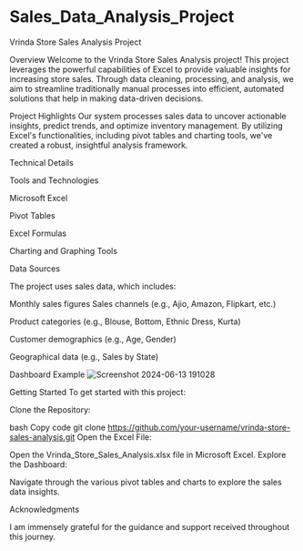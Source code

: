 # Sales_Data_Analysis_Project

Vrinda Store Sales Analysis Project

Overview
Welcome to the Vrinda Store Sales Analysis project! This project leverages the powerful capabilities of Excel to provide valuable insights for increasing store sales. Through data cleaning, processing, and analysis, we aim to streamline traditionally manual processes into efficient, automated solutions that help in making data-driven decisions.

Project Highlights
Our system processes sales data to uncover actionable insights, predict trends, and optimize inventory management. By utilizing Excel's functionalities, including pivot tables and charting tools, we've created a robust, insightful analysis framework.

Technical Details

Tools and Technologies

Microsoft Excel

Pivot Tables

Excel Formulas

Charting and Graphing Tools

Data Sources

The project uses sales data, which includes:

Monthly sales figures
Sales channels (e.g., Ajio, Amazon, Flipkart, etc.)

Product categories (e.g., Blouse, Bottom, Ethnic Dress, Kurta)

Customer demographics (e.g., Age, Gender)

Geographical data (e.g., Sales by State)


Dashboard Example
![Screenshot 2024-06-13 191028](https://github.com/DikshaArora1/Sales_Data_Analysis_Project/assets/96581544/036b2366-f6b3-4ea1-baca-00fa2c8e2f6d)

 Getting Started
To get started with this project:

Clone the Repository:

bash
Copy code
git clone https://github.com/your-username/vrinda-store-sales-analysis.git
Open the Excel File:

Open the Vrinda_Store_Sales_Analysis.xlsx file in Microsoft Excel.
Explore the Dashboard:

Navigate through the various pivot tables and charts to explore the sales data insights.

Acknowledgments

I am immensely grateful for the guidance and support received throughout this journey.
